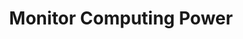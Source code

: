 ---
layout: tactic

title:  "Monitor Computing Power"
tags: machine-learning management
t-sort: "Awesome Tactic"
t-type: "Architectural Tactic"
categories: green-ml-enabled-systems
t-description: "Estimating and calculating the energy footprint of a machine learning model can help to reduce the computational power of ML models. Monitoring the energy consumption of a ML model in the long term helps to identify those components where energy is being inefficiently utilized. This can serve as a starting point for making improvements to reduce energy consumption. There has been a lack of easy-to-use tools to do that, but recently  researchers have provided frameworks for how to estimate or calculate the energy footprint of machine learning."
t-participant: "Data Scientist"
t-artifact: "Machine Learning Model"
t-context: "General"
t-feature: 
t-intent: "Improve energy efficiency by monitoring computing power of machine learning in the long term"
t-targetQA: "Energy Efficiency"
t-relatedQA: 
t-measuredimpact: 
t-source: "Qingqing Cao, Yash Kumar Lal, Harsh Trivedi, Aruna Balasubramanian, and Niranjan Balasubramanian. 2021. IrEne: Interpretable Energy Prediction for Transformers. Proceedings of the 59th Annual Meeting of the Association for Computational Linguistics and the 11th International Joint Conference on Natural Language Processing (Volume 1: Long Papers) (2021). [DOI](https://doi.org/10.48550/arXiv.2106.01199); Mohit Kumar, Xingzhou Zhang, Liangkai Liu, Yifan Wang, and Weisong Shi. 2020. Energy-Efficient Machine Learning on the Edges. In 2020 IEEE International Parallel and Distributed Processing Symposium Workshops (IPDPSW). 912–921. [DOI](https://doi.org/10.1109/IPDPSW50202.2020.00153)"
t-source-doi: 
t-diagram: "monitor-computing-power.png"
---